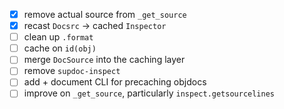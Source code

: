 - [x] remove actual source from `_get_source`
- [x] recast `Docsrc` → cached `Inspector`
- [ ] clean up `.format`
- [ ] cache on `id(obj)`
- [ ] merge `DocSource` into the caching layer
- [ ] remove `supdoc-inspect`
- [ ] add + document CLI for precaching objdocs
- [ ] improve on `_get_source`, particularly `inspect.getsourcelines`
